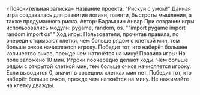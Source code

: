 «Пояснительная записка»
Название проекта: “Рискуй с умом!”
Данная игра создавалась для развития логики, памяти, быстроты мышления, а также продуманного риска.
Автор: Бадамшин Анвар
При создании игры использовались модули: pygame, random, os.
""import pygame
import random
import os""
Ход игры: Пользователи, прочитав правила, по очереди открывают клетки, чем больше рядом с клеткой мин, тем больше очков начисляется игроку. Победит тот, кто наберёт большее количество очков, прежде чем наткнётся на мину!
Правила игры: На поле заложено 10 мин. Игроки поочерёдно делают ходы. Чем больше рядом с открытой клеткой мин, тем больше очков начисляется игроку. Если выводится 0, значит в соседних клетках мин нет. Победит тот, кто наберёт больше очков, прежде чем наткнётся на мину. Не нажимайте на клетку дважды.

